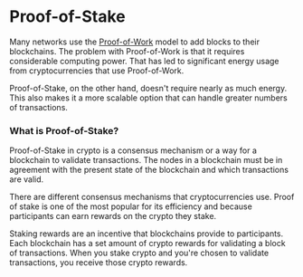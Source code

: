 # Proof-of-Stake

Many networks use the [Proof-of-Work](Proof_of_Work.md) model to add blocks to their blockchains. The problem with Proof-of-Work is that it requires considerable computing power. That has led to significant energy usage from cryptocurrencies that use Proof-of-Work.

Proof-of-Stake, on the other hand, doesn't require nearly as much energy. This also makes it a more scalable option that can handle greater numbers of transactions.

### What is Proof-of-Stake?
Proof-of-Stake in crypto is a consensus mechanism or a way for a blockchain to validate transactions. The nodes in a blockchain must be in agreement with the present state of the blockchain and which transactions are valid.

There are different consensus mechanisms that cryptocurrencies use. Proof of stake is one of the most popular for its efficiency and because participants can earn rewards on the crypto they stake.

Staking rewards are an incentive that blockchains provide to participants. Each blockchain has a set amount of crypto rewards for validating a block of transactions. When you stake crypto and you're chosen to validate transactions, you receive those crypto rewards.
